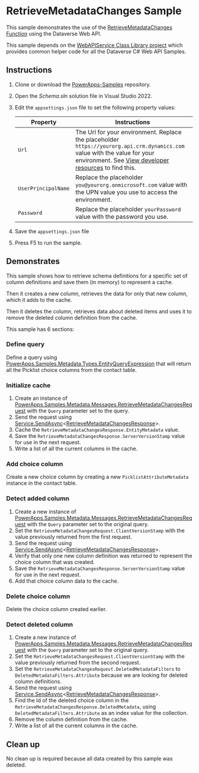 # RetrieveMetadataChanges Sample

This sample demonstrates the use of the [RetrieveMetadataChanges Function](https://learn.microsoft.com/en-us/power-apps/developer/data-platform/webapi/reference/retrievemetadatachanges) using the Dataverse Web API.

This sample depends on the [WebAPIService Class Library project](https://learn.microsoft.com/en-us/power-apps/developer/data-platform/webapi/samples/webapiservice) which provides common helper code for all the Dataverse C# Web API Samples.

## Instructions

1. Clone or download the [PowerApps-Samples](https://github.com/microsoft/PowerApps-Samples) repository.

1. Open the *Schema.sln* solution file in Visual Studio 2022.

1. Edit the `appsettings.json` file to set the following property values:

   |Property|Instructions  |
   |---------|---------|
   |`Url`|The Url for your environment. Replace the placeholder `https://yourorg.api.crm.dynamics.com` value with the value for your environment. See [View developer resources](https://learn.microsoft.com/power-apps/developer/data-platform/view-download-developer-resources) to find this. |
   |`UserPrincipalName`|Replace the placeholder `you@yourorg.onmicrosoft.com` value with the UPN value you use to access the environment.|
   |`Password`|Replace the placeholder `yourPassword` value with the password you use.|

1. Save the `appsettings.json` file
1. Press F5 to run the sample.

## Demonstrates

This sample shows how to retrieve schema definitions for a specific set of column definitions and save them (in memory) to represent a cache. 

Then it creates a new column, retrieves the data for only that new column, which it adds to the cache.

Then it deletes the column, retrieves data about deleted items and uses it to remove the deleted column definition from the cache.

This sample has 6 sections:

### Define query

Define a query using [PowerApps.Samples.Metadata.Types.EntityQueryExpression](https://github.com/microsoft/PowerApps-Samples/blob/master/dataverse/webapi/C%23-NETx/WebAPIService/Metadata/Types/EntityQueryExpression.cs) that will return all the Picklist choice columns from the contact table.

### Initialize cache

1. Create an instance of [PowerApps.Samples.Metadata.Messages.RetrieveMetadataChangesRequest](https://github.com/microsoft/PowerApps-Samples/blob/master/dataverse/webapi/C%23-NETx/WebAPIService/Metadata/Messages/RetrieveMetadataChangesRequest.cs) with the `Query` parameter set to the query.
1. Send the request using [Service.SendAsync](https://github.com/microsoft/PowerApps-Samples/blob/d1762853517c2df1f9c33d5ecbae1fe36b71d496/dataverse/webapi/C%23-NETx/WebAPIService/Service.cs#L172)<[RetrieveMetadataChangesResponse](https://github.com/microsoft/PowerApps-Samples/blob/master/dataverse/webapi/C%23-NETx/WebAPIService/Metadata/Messages/RetrieveMetadataChangesResponse.cs)>.
1. Cache the `RetrieveMetadataChangesResponse.EntityMetadata` value.
1. Save the `RetrieveMetadataChangesResponse.ServerVersionStamp` value for use in the next request.
1. Write a list of all the current columns in the cache.

### Add choice column

Create a new choice column by creating a new `PicklistAttributeMetadata` instance in the contact table.

### Detect added column

1. Create a new instance of [PowerApps.Samples.Metadata.Messages.RetrieveMetadataChangesRequest](https://github.com/microsoft/PowerApps-Samples/blob/master/dataverse/webapi/C%23-NETx/WebAPIService/Metadata/Messages/RetrieveMetadataChangesRequest.cs) with the `Query` parameter set to the original query.
1. Set the `RetrieveMetadataChangesRequest.ClientVersionStamp` with the value previously returned from the first request.
1. Send the request using [Service.SendAsync](https://github.com/microsoft/PowerApps-Samples/blob/d1762853517c2df1f9c33d5ecbae1fe36b71d496/dataverse/webapi/C%23-NETx/WebAPIService/Service.cs#L172)<[RetrieveMetadataChangesResponse](https://github.com/microsoft/PowerApps-Samples/blob/master/dataverse/webapi/C%23-NETx/WebAPIService/Metadata/Messages/RetrieveMetadataChangesResponse.cs)>.
1. Verify that only one new column definition was returned to represent the choice column that was created.
1. Save the `RetrieveMetadataChangesResponse.ServerVersionStamp` value for use in the next request.
1. Add that choice column data to the cache.

### Delete choice column

Delete the choice column created earlier.

### Detect deleted column

1. Create a new instance of [PowerApps.Samples.Metadata.Messages.RetrieveMetadataChangesRequest](https://github.com/microsoft/PowerApps-Samples/blob/master/dataverse/webapi/C%23-NETx/WebAPIService/Metadata/Messages/RetrieveMetadataChangesRequest.cs) with the `Query` parameter set to the original query.
1. Set the `RetrieveMetadataChangesRequest.ClientVersionStamp` with the value previously returned from the second request.
1. Set the `RetrieveMetadataChangesRequest.DeletedMetadataFilters` to `DeletedMetadataFilters.Attribute` because we are looking for deleted column definitions.
1. Send the request using [Service.SendAsync](https://github.com/microsoft/PowerApps-Samples/blob/d1762853517c2df1f9c33d5ecbae1fe36b71d496/dataverse/webapi/C%23-NETx/WebAPIService/Service.cs#L172)<[RetrieveMetadataChangesResponse](https://github.com/microsoft/PowerApps-Samples/blob/master/dataverse/webapi/C%23-NETx/WebAPIService/Metadata/Messages/RetrieveMetadataChangesResponse.cs)>.
1. Find the Id of the deleted choice column in the `RetrieveMetadataChangesResponse.DeletedMetadata`, using `DeletedMetadataFilters.Attribute` as an index value for the collection.
1. Remove the column definition from the cache.
1. Write a list of all the current columns in the cache.

## Clean up

No clean up is required because all data created by this sample was deleted.

